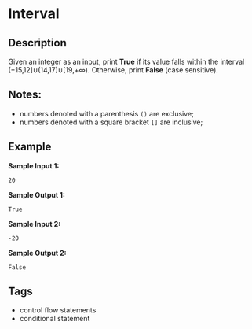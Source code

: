 # Interval

## Description
Given an integer as an input, print **True** if its value falls within the interval (−15,12]∪(14,17)∪[19,+∞). Otherwise, print **False** (case sensitive).

## Notes:
- numbers denoted with a parenthesis `()` are exclusive;
- numbers denoted with a square bracket `[]` are inclusive;

## Example
**Sample Input 1:**
```console
20
```

**Sample Output 1:**
```
True
```

**Sample Input 2:**
```console
-20
```

**Sample Output 2:**
```
False
```

## Tags
- control flow statements
- conditional statement